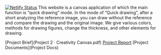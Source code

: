 [![Netlify Status](https://api.netlify.com/api/v1/badges/02629d09-a1b0-4521-9a0e-1948a7b95c4c/deploy-status)](https://app.netlify.com/sites/creativity-canvas/deploys)
This website is a canvas application of which the main function is “quick drawing” mode. In the mode of “Quick drawing”, after a short analyzing the reference image, you can draw without the reference and compare the drawing and the original image. We give various colors, methods for drawing figures, change the thickness, and other elements for drawing.

[Project Brief](Project 2 · Creativity Canvas.pdf)
[Project Report](Reports.pdf)
[Project Documents](Project Docs)
